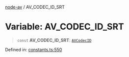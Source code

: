 [node-av](../globals.md) / AV\_CODEC\_ID\_SRT

# Variable: AV\_CODEC\_ID\_SRT

> `const` **AV\_CODEC\_ID\_SRT**: [`AVCodecID`](../type-aliases/AVCodecID.md)

Defined in: [constants.ts:550](https://github.com/seydx/av/blob/f8631fc881b394300b1479f511d55cf1c370a87f/src/constants/constants.ts#L550)
